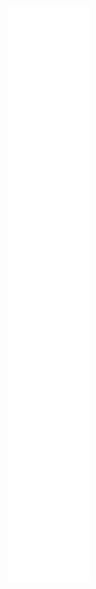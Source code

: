 <a name="jmir1 metrics"><img src="https://github.com/jmir1/jmir1/blob/master/github-metrics.svg" alt="my metrics created with lowlighter/metrics"></a>

